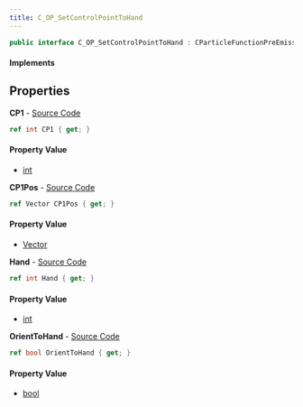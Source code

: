 ```yaml
---
title: C_OP_SetControlPointToHand
---
```


```csharp
public interface C_OP_SetControlPointToHand : CParticleFunctionPreEmission, CParticleFunctionOperator, CParticleFunction, ISchemaClass<CParticleFunction>, ISchemaClass<CParticleFunctionOperator>, ISchemaClass<CParticleFunctionPreEmission>, ISchemaClass<C_OP_SetControlPointToHand>, ISchemaField, ISchemaClass, INativeHandle
```

#### Implements

## Properties

**CP1** - [Source Code](https://github.com/swiftly-solution/swiftlys2/blob/master/managed/src/SwiftlyS2.Generated/Schemas/Interfaces/C_OP_SetControlPointToHand.cs#L16)

```csharp
ref int CP1 { get; }
```

#### Property Value

- [int](https://learn.microsoft.com/dotnet/api/system.int32)

**CP1Pos** - [Source Code](https://github.com/swiftly-solution/swiftlys2/blob/master/managed/src/SwiftlyS2.Generated/Schemas/Interfaces/C_OP_SetControlPointToHand.cs#L20)

```csharp
ref Vector CP1Pos { get; }
```

#### Property Value

- [Vector](/docs/api/shared/natives/vector)

**Hand** - [Source Code](https://github.com/swiftly-solution/swiftlys2/blob/master/managed/src/SwiftlyS2.Generated/Schemas/Interfaces/C_OP_SetControlPointToHand.cs#L18)

```csharp
ref int Hand { get; }
```

#### Property Value

- [int](https://learn.microsoft.com/dotnet/api/system.int32)

**OrientToHand** - [Source Code](https://github.com/swiftly-solution/swiftlys2/blob/master/managed/src/SwiftlyS2.Generated/Schemas/Interfaces/C_OP_SetControlPointToHand.cs#L22)

```csharp
ref bool OrientToHand { get; }
```

#### Property Value

- [bool](https://learn.microsoft.com/dotnet/api/system.boolean)

